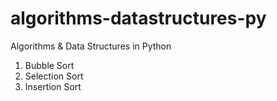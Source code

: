 # algorithms-datastructures-py
Algorithms &amp; Data Structures in Python

1. Bubble Sort
2. Selection Sort
3. Insertion Sort

